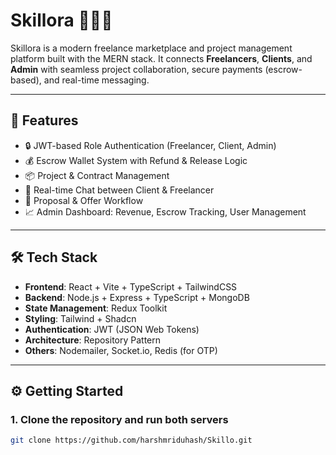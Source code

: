 # Skillora 🧑‍💻💼

Skillora is a modern freelance marketplace and project management platform built with the MERN stack. It connects **Freelancers**, **Clients**, and **Admin** with seamless project collaboration, secure payments (escrow-based), and real-time messaging.

---

## 🚀 Features

- 🔒 JWT-based Role Authentication (Freelancer, Client, Admin)
- 💰 Escrow Wallet System with Refund & Release Logic
- 📦 Project & Contract Management
- 📨 Real-time Chat between Client & Freelancer
- 📄 Proposal & Offer Workflow
- 📈 Admin Dashboard: Revenue, Escrow Tracking, User Management

---

## 🛠 Tech Stack

- **Frontend**: React + Vite + TypeScript + TailwindCSS
- **Backend**: Node.js + Express + TypeScript + MongoDB
- **State Management**: Redux Toolkit
- **Styling**: Tailwind + Shadcn
- **Authentication**: JWT (JSON Web Tokens)
- **Architecture**: Repository Pattern
- **Others**: Nodemailer, Socket.io, Redis (for OTP)

---

## ⚙️ Getting Started

### 1. Clone the repository and run both servers

```bash
git clone https://github.com/harshmriduhash/Skillo.git